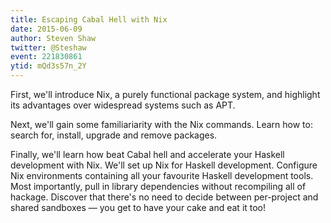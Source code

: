 ```yaml
---
title: Escaping Cabal Hell with Nix
date: 2015-06-09
author: Steven Shaw
twitter: @Steshaw
event: 221830861
ytid: mQd3s57n_2Y
---
```

First, we'll introduce Nix, a purely functional package system, and highlight its advantages over widespread systems such as APT.

Next, we'll gain some familiariarity with the Nix commands. Learn how to: search for, install, upgrade and remove packages.

Finally, we'll learn how beat Cabal hell and accelerate your Haskell development with Nix. We'll set up Nix for Haskell development. Configure Nix environments containing all your favourite Haskell development tools. Most importantly, pull in library dependencies without recompiling all of hackage. Discover that there's no need to decide between per-project and shared sandboxes — you get to have your cake and eat it too!